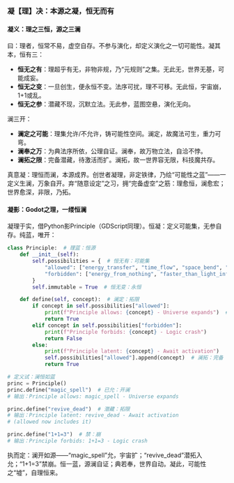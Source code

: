 ### 凝【理】决：本源之凝，恒无而有


#### 凝义：理之三恒，源之三澜
曰：理者，恒常不易，虚空自存。不参与演化，却定义演化之一切可能性。凝其本，恒有三：  
- **恒无之有**：理超乎有无，非物非规，乃“元规则”之集。无此无，世界无基，可能成妄。  
- **恒无之变**：一旦创生，便永恒不变。法序可扰，理不可移。无此恒，宇宙崩，1+1或乱。  
- **恒无之参**：潜藏不现，沉默立法。无此参，蓝图空悬，演化无向。  

澜三开：  
- **澜定之可能**：理集允许/不允许，铸可能性空间。澜定，故魔法可生，重力可弯。  
- **澜奉之万**：为典法序所依，公理自证。澜奉，故万物立法，自洽不悖。  
- **澜拓之限**：完备潜藏，待激活而扩。澜拓，故一世界容无限，科技魔共存。  

真意凝：理恒而澜，本源成界。创世者凝理，非定铁律，乃绘“可能性之蓝”——一定义生澜，万象自开。弃“随意设定”之习，拥“完备虚空”之筋：理愈恒，澜愈宏；世界愈深，非限，乃拓。

#### 凝影：Godot之理，一缕恒澜
凝理于实，借Python影Principle（GDScript同理）。恒凝：定义可能集，无参自存。纯蓝，唯开：

```python
class Principle:  # 理蓝：恒源
    def __init__(self):
        self.possibilities = {  # 恒无有：可能集
            "allowed": ["energy_transfer", "time_flow", "space_bend", "faith_power"],
            "forbidden": ["energy_from_nothing", "faster_than_light_info", "1+1=3"]
        }
        self.immutable = True  # 恒无变：永恒

    def define(self, concept):  # 澜定：拓限
        if concept in self.possibilities["allowed"]:
            print(f"Principle allows: {concept} - Universe expands")  # 澜影：自开
            return True
        elif concept in self.possibilities["forbidden"]:
            print(f"Principle forbids: {concept} - Logic crash")
            return False
        else:
            print(f"Principle latent: {concept} - Await activation")
            self.possibilities["allowed"].append(concept)  # 澜拓：完备
            return True

# 定义试：澜恒如蓝
princ = Principle()
princ.define("magic_spell")  # 已允：开澜
# 输出：Principle allows: magic_spell - Universe expands

princ.define("revive_dead")  # 潜藏：拓限
# 输出：Principle latent: revive_dead - Await activation
# (allowed now includes it)

princ.define("1+1=3")  # 禁：崩
# 输出：Principle forbids: 1+1=3 - Logic crash
```

执而定：澜开如源——“magic_spell”允，宇宙扩；“revive_dead”潜拓入允；“1+1=3”禁崩。恒一蓝，源澜自证；典若奉，世界自动。凝此，可能性之“墟”，自理恒来。

